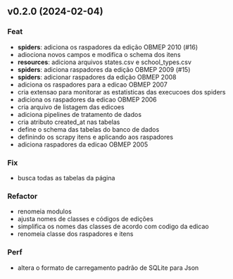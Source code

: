 ## v0.2.0 (2024-02-04)

### Feat

- **spiders**: adiciona os raspadores da edição OBMEP 2010 (#16)
- adiociona novos campos e modifica o schema dos itens
- **resources**: adiciona arquivos states.csv e school_types.csv
- **spiders**: adiciona raspadores da edição OBMEP 2009 (#15)
- **spiders**: adicionar raspadores da edição OBMEP 2008
- adiciona os raspadores para a edicao OBMEP 2007
- cria extensao para monitorar as estatisticas das execucoes dos spiders
- adiciona os raspadores da edicao OBMEP 2006
- cria arquivo de listagem das edicoes
- adiciona pipelines de tratamento de dados
- cria atributo created_at nas tabelas
- define o schema das tabelas do banco de dados
- definindo os scrapy itens e aplicando aos raspadores
- adiciona raspadores da edicao OBMEP 2005

### Fix

- busca todas as tabelas da página

### Refactor

- renomeia modulos
- ajusta nomes de classes e códigos de edições
- simplifica os nomes das classes de acordo com codigo da edicao
- renomeia classe dos raspadores e itens

### Perf

- altera o formato de carregamento padrão de SQLite para Json
